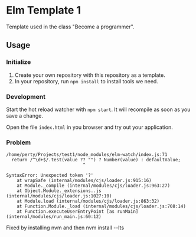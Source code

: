# Elm Template 1

Template used in the class "Become a programmer".

## Usage

### Initialize

1. Create your own repository with this repository as a template.
2. In your repository, run `npm install` to install tools we need.

### Development

Start the hot reload watcher with `npm start`. It will recompile as soon as you save a change.

Open the file `index.html` in you browser and try out your application.

### Problem
```
/home/perty/Projects/test1/node_modules/elm-watch/index.js:71
  return /^\d+$/.test(value ?? "") ? Number(value) : defaultValue;
                             ^

SyntaxError: Unexpected token '?'
    at wrapSafe (internal/modules/cjs/loader.js:915:16)
    at Module._compile (internal/modules/cjs/loader.js:963:27)
    at Object.Module._extensions..js (internal/modules/cjs/loader.js:1027:10)
    at Module.load (internal/modules/cjs/loader.js:863:32)
    at Function.Module._load (internal/modules/cjs/loader.js:708:14)
    at Function.executeUserEntryPoint [as runMain] (internal/modules/run_main.js:60:12)
```
Fixed by installing nvm and then nvm install --lts
